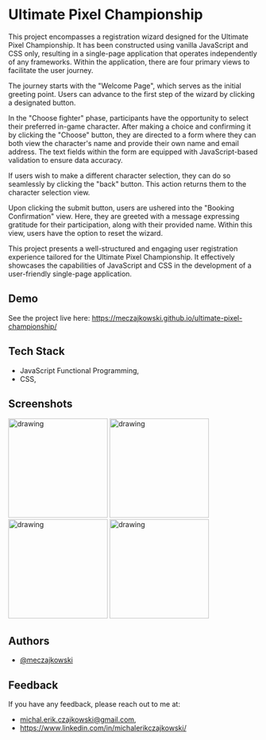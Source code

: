 # Ultimate Pixel Championship

This project encompasses a registration wizard designed for the Ultimate Pixel Championship. It has been constructed using vanilla JavaScript and CSS only, resulting in a single-page application that operates independently of any frameworks. Within the application, there are four primary views to facilitate the user journey.

The journey starts with the "Welcome Page", which serves as the initial greeting point. Users can advance to the first step of the wizard by clicking a designated button.

In the "Choose fighter" phase, participants have the opportunity to select their preferred in-game character. After making a choice and confirming it by clicking the "Choose" button, they are directed to a form where they can both view the character's name and provide their own name and email address. The text fields within the form are equipped with JavaScript-based validation to ensure data accuracy.

If users wish to make a different character selection, they can do so seamlessly by clicking the "back" button. This action returns them to the character selection view.

Upon clicking the submit button, users are ushered into the "Booking Confirmation" view. Here, they are greeted with a message expressing gratitude for their participation, along with their provided name. Within this view, users have the option to reset the wizard.

This project presents a well-structured and engaging user registration experience tailored for the Ultimate Pixel Championship. It effectively showcases the capabilities of JavaScript and CSS in the development of a user-friendly single-page application.

## Demo

See the project live here:
https://meczajkowski.github.io/ultimate-pixel-championship/

## Tech Stack

-  JavaScript Functional Programming,
-  CSS,

## Screenshots

<img src="https://github.com/meczajkowski/ultimate-pixel-championship/assets/110562040/2c419c10-a704-42d3-b87f-689a73cae91f" alt="drawing" width="200"/>
<img src="https://github.com/meczajkowski/ultimate-pixel-championship/assets/110562040/e1147a9f-18e1-4831-94bf-ccfe0da32008" alt="drawing" width="200"/>
<img src="https://github.com/meczajkowski/ultimate-pixel-championship/assets/110562040/8561eaf2-f837-4374-a31b-2066fe50a349" alt="drawing" width="200"/>
<img src="https://github.com/meczajkowski/ultimate-pixel-championship/assets/110562040/e0e9c7b5-b7e5-4c03-a54d-ad43d39b46d6" alt="drawing" width="200"/>

## Authors

-  [@meczajkowski](https://www.github.com/meczajkowski)

## Feedback

If you have any feedback, please reach out to me at:

-  michal.erik.czajkowski@gmail.com,
-  https://www.linkedin.com/in/michalerikczajkowski/
